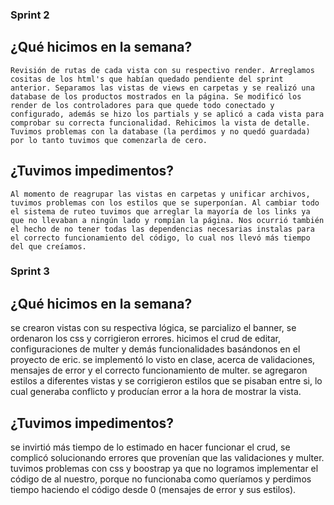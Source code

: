 ### Sprint 2

## ¿Qué hicimos en la semana?

    Revisión de rutas de cada vista con su respectivo render. Arreglamos cositas de los html's que habían quedado pendiente del sprint anterior. Separamos las vistas de views en carpetas y se realizó una database de los productos mostrados en la página. Se modificó los render de los controladores para que quede todo conectado y configurado, además se hizo los partials y se aplicó a cada vista para comprobar su correcta funcionalidad. Rehicimos la vista de detalle. Tuvimos problemas con la database (la perdimos y no quedó guardada) por lo tanto tuvimos que comenzarla de cero.

## ¿Tuvimos impedimentos?

    Al momento de reagrupar las vistas en carpetas y unificar archivos, tuvimos problemas con los estilos que se superponían. Al cambiar todo el sistema de ruteo tuvimos que arreglar la mayoría de los links ya que no llevaban a ningún lado y rompían la página. Nos ocurrió también el hecho de no tener todas las dependencias necesarias instalas para el correcto funcionamiento del código, lo cual nos llevó más tiempo del que creíamos.

### Sprint 3

## ¿Qué hicimos en la semana?

 se crearon vistas con su respectiva lógica, se parcializo el banner, se ordenaron los css y corrigieron errores. hicimos el crud de editar, configuraciones de multer y demás funcionalidades basándonos en el proyecto de eric. se implementó lo visto en clase, acerca de validaciones, mensajes de error y el correcto funcionamiento de multer. se agregaron estilos a diferentes vistas y se corrigieron estilos que se pisaban entre si, lo cual generaba conflicto y producían error a la hora de mostrar la vista.

## ¿Tuvimos impedimentos?

se invirtió más tiempo de lo estimado en hacer funcionar el crud, se complicó solucionando errores que provenían que las validaciones y multer. tuvimos problemas con css y boostrap ya que no logramos implementar el código de  al nuestro, porque no funcionaba como queríamos y perdimos tiempo haciendo el código desde 0 (mensajes de error y sus estilos).
